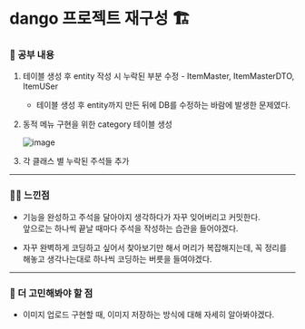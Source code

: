 # dango 프로젝트 재구성 🏗️

### 🚸 공부 내용

1. 테이블 생성 후 entity 작성 시 누락된 부분 수정 - ItemMaster, ItemMasterDTO, ItemUSer
   * 테이블 생성 후 entity까지 만든 뒤에 DB를 수정하는 바람에 발생한 문제였다.

2. 동적 메뉴 구현을 위한 category 테이블 생성

   ![image](https://github.com/cha2code/daily_study/assets/141387662/9df9b5d7-e4df-4d56-bb67-5acd0bb61035)

3. 각 클래스 별 누락된 주석들 추가
 
---
  
### 🧑‍💻 느낀점

* 기능을 완성하고 주석을 달아야지 생각하다가 자꾸 잊어버리고 커밋한다.  
  앞으로는 하나씩 끝날 때마다 주석을 작성하는 습관을 들어야겠다.

* 자꾸 완벽하게 코딩하고 싶어서 찾아보기만 해서 머리가 복잡해지는데,
  꼭 정리를 해놓고 생각나는대로 하나씩 코딩하는 버릇을 들여야겠다.

---

### 🚧 더 고민해봐야 할 점

* 이미지 업로드 구현할 때, 이미지 저장하는 방식에 대해 자세히 알아봐야겠다.

